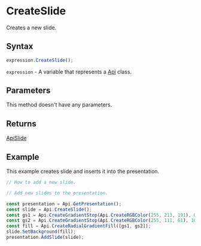 # CreateSlide

Creates a new slide.

## Syntax

```javascript
expression.CreateSlide();
```

`expression` - A variable that represents a [Api](../Api.md) class.

## Parameters

This method doesn't have any parameters.

## Returns

[ApiSlide](../../ApiSlide/ApiSlide.md)

## Example

This example creates slide and inserts it into the presentation.

```javascript editor-pptx
// How to add a new slide.

// Add new slides to the presentation.

const presentation = Api.GetPresentation();
const slide = Api.CreateSlide();
const gs1 = Api.CreateGradientStop(Api.CreateRGBColor(255, 213, 191), 0);
const gs2 = Api.CreateGradientStop(Api.CreateRGBColor(255, 111, 61), 100000);
const fill = Api.CreateRadialGradientFill([gs1, gs2]);
slide.SetBackground(fill);
presentation.AddSlide(slide);

```
